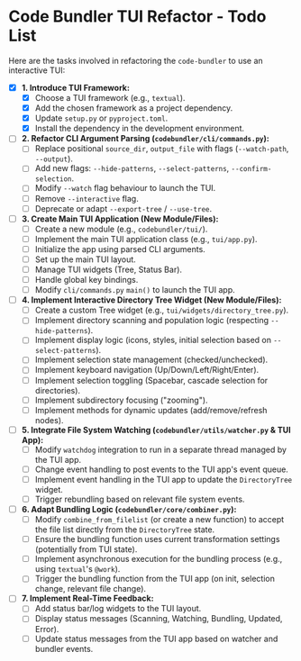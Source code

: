 # Code Bundler TUI Refactor - Todo List

Here are the tasks involved in refactoring the `code-bundler` to use an interactive TUI:

-   [x] **1. Introduce TUI Framework:**
    -   [x] Choose a TUI framework (e.g., `textual`).
    -   [x] Add the chosen framework as a project dependency.
    -   [x] Update `setup.py` or `pyproject.toml`.
    -   [x] Install the dependency in the development environment.

-   [ ] **2. Refactor CLI Argument Parsing (`codebundler/cli/commands.py`):**
    -   [ ] Replace positional `source_dir`, `output_file` with flags (`--watch-path`, `--output`).
    -   [ ] Add new flags: `--hide-patterns`, `--select-patterns`, `--confirm-selection`.
    -   [ ] Modify `--watch` flag behaviour to launch the TUI.
    -   [ ] Remove `--interactive` flag.
    -   [ ] Deprecate or adapt `--export-tree` / `--use-tree`.

-   [ ] **3. Create Main TUI Application (New Module/Files):**
    -   [ ] Create a new module (e.g., `codebundler/tui/`).
    -   [ ] Implement the main TUI application class (e.g., `tui/app.py`).
    -   [ ] Initialize the app using parsed CLI arguments.
    -   [ ] Set up the main TUI layout.
    -   [ ] Manage TUI widgets (Tree, Status Bar).
    -   [ ] Handle global key bindings.
    -   [ ] Modify `cli/commands.py` `main()` to launch the TUI app.

-   [ ] **4. Implement Interactive Directory Tree Widget (New Module/Files):**
    -   [ ] Create a custom Tree widget (e.g., `tui/widgets/directory_tree.py`).
    -   [ ] Implement directory scanning and population logic (respecting `--hide-patterns`).
    -   [ ] Implement display logic (icons, styles, initial selection based on `--select-patterns`).
    -   [ ] Implement selection state management (checked/unchecked).
    -   [ ] Implement keyboard navigation (Up/Down/Left/Right/Enter).
    -   [ ] Implement selection toggling (Spacebar, cascade selection for directories).
    -   [ ] Implement subdirectory focusing ("zooming").
    -   [ ] Implement methods for dynamic updates (add/remove/refresh nodes).

-   [ ] **5. Integrate File System Watching (`codebundler/utils/watcher.py` & TUI App):**
    -   [ ] Modify `watchdog` integration to run in a separate thread managed by the TUI app.
    -   [ ] Change event handling to post events to the TUI app's event queue.
    -   [ ] Implement event handling in the TUI app to update the `DirectoryTree` widget.
    -   [ ] Trigger rebundling based on relevant file system events.

-   [ ] **6. Adapt Bundling Logic (`codebundler/core/combiner.py`):**
    -   [ ] Modify `combine_from_filelist` (or create a new function) to accept the file list directly from the `DirectoryTree` state.
    -   [ ] Ensure the bundling function uses current transformation settings (potentially from TUI state).
    -   [ ] Implement asynchronous execution for the bundling process (e.g., using `textual`'s `@work`).
    -   [ ] Trigger the bundling function from the TUI app (on init, selection change, relevant file change).

-   [ ] **7. Implement Real-Time Feedback:**
    -   [ ] Add status bar/log widgets to the TUI layout.
    -   [ ] Display status messages (Scanning, Watching, Bundling, Updated, Error).
    -   [ ] Update status messages from the TUI app based on watcher and bundler events.
